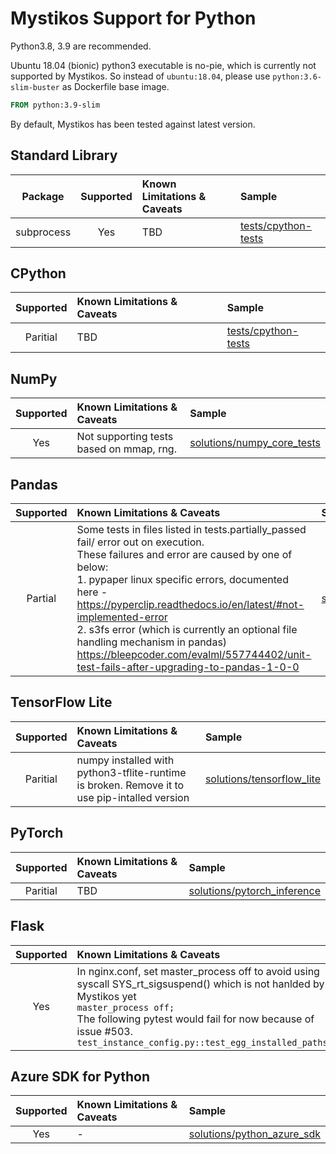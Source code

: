 # Mystikos Support for Python

Python3.8, 3.9 are recommended.

Ubuntu 18.04 (bionic) python3 executable is no-pie, which is currently not supported by Mystikos. So instead of `ubuntu:18.04`, please use `python:3.6-slim-buster` as Dockerfile base image.
```Dockerfile
FROM python:3.9-slim
```

By default, Mystikos has been tested against latest version.

## Standard Library
| Package | Supported | Known Limitations & Caveats | Sample |
| :---: | :---: | :--- | :--- |
| subprocess | Yes | TBD | [tests/cpython-tests](https://github.com/deislabs/mystikos/tree/main/tests/cpython-tests) |

## CPython
| Supported | Known Limitations & Caveats | Sample |
| :---: | :--- | :--- |
| Paritial | TBD | [tests/cpython-tests](https://github.com/deislabs/mystikos/tree/main/tests/cpython-tests) |


## NumPy
| Supported | Known Limitations & Caveats | Sample |
| :---: | :--- | :--- |
| Yes | Not supporting tests based on mmap, rng. | [solutions/numpy_core_tests](https://github.com/deislabs/mystikos/tree/main/solutions/numpy_core_tests) |

## Pandas
| Supported | Known Limitations & Caveats | Sample |
| :---: | :--- | :--- |
| Partial | Some tests in files listed in tests.partially_passed fail/ error out on execution.<br>These failures and error are caused by one of below:<br>1. pypaper linux specific errors, documented<br>here - https://pyperclip.readthedocs.io/en/latest/#not-implemented-error<br>2. s3fs error (which is currently an optional file handling mechanism in pandas)<br>https://bleepcoder.com/evalml/557744402/unit-test-fails-after-upgrading-to-pandas-1-0-0 | [solutions/pandas_tests](https://github.com/deislabs/mystikos/tree/main/solutions/pandas_tests) |


## TensorFlow Lite
| Supported | Known Limitations & Caveats | Sample |
| :---: | :--- | :--- |
| Paritial | numpy installed with python3-tflite-runtime is broken. Remove it to use pip-intalled version | [solutions/tensorflow_lite](https://github.com/deislabs/mystikos/tree/main/solutions/tensorflow_lite) |

## PyTorch
| Supported | Known Limitations & Caveats | Sample |
| :---: | :--- | :--- |
| Paritial | TBD | [solutions/pytorch_inference](https://github.com/deislabs/mystikos/tree/main/solutions/pytorch_inference) |


## Flask
| Supported | Known Limitations & Caveats | Sample |
| :---: | :--- | :--- |
| Yes | In nginx.conf, set master_process off to avoid using syscall SYS_rt_sigsuspend() which is not hanlded by Mystikos yet<br>`master_process off;`<br>The following pytest would fail for now because of issue #503.<br>`test_instance_config.py::test_egg_installed_paths` | [solutions/python_flask_tests](https://github.com/deislabs/mystikos/tree/main/solutions/python_flask_tests) |

## Azure SDK for Python
| Supported | Known Limitations & Caveats | Sample |
| :---: | :--- | :--- |
| Yes | - | [solutions/python_azure_sdk](https://github.com/deislabs/mystikos/tree/main/solutions/python_azure_sdk) |